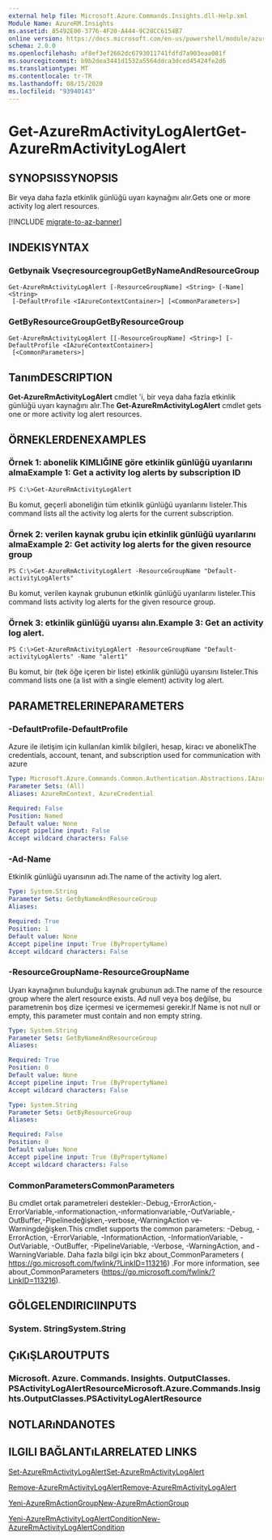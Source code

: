 ```yaml
---
external help file: Microsoft.Azure.Commands.Insights.dll-Help.xml
Module Name: AzureRM.Insights
ms.assetid: 85492E00-3776-4F20-A444-9C28CC6154B7
online version: https://docs.microsoft.com/en-us/powershell/module/azurerm.insights/get-azurermactivitylogalert
schema: 2.0.0
ms.openlocfilehash: af8ef3ef2662dc6793011741fdfd7a903eaa081f
ms.sourcegitcommit: b9b2dea3441d1532a5564ddca3dced45424fe2d6
ms.translationtype: MT
ms.contentlocale: tr-TR
ms.lasthandoff: 08/15/2020
ms.locfileid: "93940143"
---
```

# <span data-ttu-id="1c351-101">Get-AzureRmActivityLogAlert</span><span class="sxs-lookup"><span data-stu-id="1c351-101">Get-AzureRmActivityLogAlert</span></span>

## <span data-ttu-id="1c351-102">SYNOPSIS</span><span class="sxs-lookup"><span data-stu-id="1c351-102">SYNOPSIS</span></span>
<span data-ttu-id="1c351-103">Bir veya daha fazla etkinlik günlüğü uyarı kaynağını alır.</span><span class="sxs-lookup"><span data-stu-id="1c351-103">Gets one or more activity log alert resources.</span></span>

[!INCLUDE [migrate-to-az-banner](../../includes/migrate-to-az-banner.md)]

## <span data-ttu-id="1c351-104">INDEKI</span><span class="sxs-lookup"><span data-stu-id="1c351-104">SYNTAX</span></span>

### <span data-ttu-id="1c351-105">Getbynaik Vseçresourcegroup</span><span class="sxs-lookup"><span data-stu-id="1c351-105">GetByNameAndResourceGroup</span></span>
```
Get-AzureRmActivityLogAlert [-ResourceGroupName] <String> [-Name] <String>
 [-DefaultProfile <IAzureContextContainer>] [<CommonParameters>]
```

### <span data-ttu-id="1c351-106">GetByResourceGroup</span><span class="sxs-lookup"><span data-stu-id="1c351-106">GetByResourceGroup</span></span>
```
Get-AzureRmActivityLogAlert [[-ResourceGroupName] <String>] [-DefaultProfile <IAzureContextContainer>]
 [<CommonParameters>]
```

## <span data-ttu-id="1c351-107">Tanım</span><span class="sxs-lookup"><span data-stu-id="1c351-107">DESCRIPTION</span></span>
<span data-ttu-id="1c351-108">**Get-AzureRmActivityLogAlert** cmdlet 'i, bir veya daha fazla etkinlik günlüğü uyarı kaynağını alır.</span><span class="sxs-lookup"><span data-stu-id="1c351-108">The **Get-AzureRmActivityLogAlert** cmdlet gets one or more activity log alert resources.</span></span>

## <span data-ttu-id="1c351-109">ÖRNEKLERDEN</span><span class="sxs-lookup"><span data-stu-id="1c351-109">EXAMPLES</span></span>

### <span data-ttu-id="1c351-110">Örnek 1: abonelik KIMLIĞINE göre etkinlik günlüğü uyarılarını alma</span><span class="sxs-lookup"><span data-stu-id="1c351-110">Example 1: Get a activity log alerts by subscription ID</span></span>
```
PS C:\>Get-AzureRmActivityLogAlert
```

<span data-ttu-id="1c351-111">Bu komut, geçerli aboneliğin tüm etkinlik günlüğü uyarılarını listeler.</span><span class="sxs-lookup"><span data-stu-id="1c351-111">This command lists all the activity log alerts for the current subscription.</span></span>

### <span data-ttu-id="1c351-112">Örnek 2: verilen kaynak grubu için etkinlik günlüğü uyarılarını alma</span><span class="sxs-lookup"><span data-stu-id="1c351-112">Example 2: Get activity log alerts for the given resource group</span></span>
```
PS C:\>Get-AzureRmActivityLogAlert -ResourceGroupName "Default-activityLogAlerts"
```

<span data-ttu-id="1c351-113">Bu komut, verilen kaynak grubunun etkinlik günlüğü uyarılarını listeler.</span><span class="sxs-lookup"><span data-stu-id="1c351-113">This command lists activity log alerts for the given resource group.</span></span>

### <span data-ttu-id="1c351-114">Örnek 3: etkinlik günlüğü uyarısı alın.</span><span class="sxs-lookup"><span data-stu-id="1c351-114">Example 3: Get an activity log alert.</span></span>
```
PS C:\>Get-AzureRmActivityLogAlert -ResourceGroupName "Default-activityLogAlerts" -Name "alert1"
```

<span data-ttu-id="1c351-115">Bu komut, bir (tek öğe içeren bir liste) etkinlik günlüğü uyarısını listeler.</span><span class="sxs-lookup"><span data-stu-id="1c351-115">This command lists one (a list with a single element) activity log alert.</span></span>

## <span data-ttu-id="1c351-116">PARAMETRELERINE</span><span class="sxs-lookup"><span data-stu-id="1c351-116">PARAMETERS</span></span>

### <span data-ttu-id="1c351-117">-DefaultProfile</span><span class="sxs-lookup"><span data-stu-id="1c351-117">-DefaultProfile</span></span>
<span data-ttu-id="1c351-118">Azure ile iletişim için kullanılan kimlik bilgileri, hesap, kiracı ve abonelik</span><span class="sxs-lookup"><span data-stu-id="1c351-118">The credentials, account, tenant, and subscription used for communication with azure</span></span>

```yaml
Type: Microsoft.Azure.Commands.Common.Authentication.Abstractions.IAzureContextContainer
Parameter Sets: (All)
Aliases: AzureRmContext, AzureCredential

Required: False
Position: Named
Default value: None
Accept pipeline input: False
Accept wildcard characters: False
```

### <span data-ttu-id="1c351-119">-Ad</span><span class="sxs-lookup"><span data-stu-id="1c351-119">-Name</span></span>
<span data-ttu-id="1c351-120">Etkinlik günlüğü uyarısının adı.</span><span class="sxs-lookup"><span data-stu-id="1c351-120">The name of the activity log alert.</span></span>

```yaml
Type: System.String
Parameter Sets: GetByNameAndResourceGroup
Aliases:

Required: True
Position: 1
Default value: None
Accept pipeline input: True (ByPropertyName)
Accept wildcard characters: False
```

### <span data-ttu-id="1c351-121">-ResourceGroupName</span><span class="sxs-lookup"><span data-stu-id="1c351-121">-ResourceGroupName</span></span>
<span data-ttu-id="1c351-122">Uyarı kaynağının bulunduğu kaynak grubunun adı.</span><span class="sxs-lookup"><span data-stu-id="1c351-122">The name of the resource group where the alert resource exists.</span></span>
<span data-ttu-id="1c351-123">Ad null veya boş değilse, bu parametrenin boş dize içermesi ve içermemesi gerekir.</span><span class="sxs-lookup"><span data-stu-id="1c351-123">If Name is not null or empty, this parameter must contain and non empty string.</span></span>

```yaml
Type: System.String
Parameter Sets: GetByNameAndResourceGroup
Aliases:

Required: True
Position: 0
Default value: None
Accept pipeline input: True (ByPropertyName)
Accept wildcard characters: False
```

```yaml
Type: System.String
Parameter Sets: GetByResourceGroup
Aliases:

Required: False
Position: 0
Default value: None
Accept pipeline input: True (ByPropertyName)
Accept wildcard characters: False
```

### <span data-ttu-id="1c351-124">CommonParameters</span><span class="sxs-lookup"><span data-stu-id="1c351-124">CommonParameters</span></span>
<span data-ttu-id="1c351-125">Bu cmdlet ortak parametreleri destekler:-Debug,-ErrorAction,-ErrorVariable,-ınformationaction,-ınformationvariable,-OutVariable,-OutBuffer,-Pipelinedeğişken,-verbose,-WarningAction ve-Warningdeğişken.</span><span class="sxs-lookup"><span data-stu-id="1c351-125">This cmdlet supports the common parameters: -Debug, -ErrorAction, -ErrorVariable, -InformationAction, -InformationVariable, -OutVariable, -OutBuffer, -PipelineVariable, -Verbose, -WarningAction, and -WarningVariable.</span></span> <span data-ttu-id="1c351-126">Daha fazla bilgi için bkz about_CommonParameters ( https://go.microsoft.com/fwlink/?LinkID=113216) .</span><span class="sxs-lookup"><span data-stu-id="1c351-126">For more information, see about_CommonParameters (https://go.microsoft.com/fwlink/?LinkID=113216).</span></span>

## <span data-ttu-id="1c351-127">GÖLGELENDIRICI</span><span class="sxs-lookup"><span data-stu-id="1c351-127">INPUTS</span></span>

### <span data-ttu-id="1c351-128">System. String</span><span class="sxs-lookup"><span data-stu-id="1c351-128">System.String</span></span>

## <span data-ttu-id="1c351-129">ÇıKıŞLAR</span><span class="sxs-lookup"><span data-stu-id="1c351-129">OUTPUTS</span></span>

### <span data-ttu-id="1c351-130">Microsoft. Azure. Commands. Insights. OutputClasses. PSActivityLogAlertResource</span><span class="sxs-lookup"><span data-stu-id="1c351-130">Microsoft.Azure.Commands.Insights.OutputClasses.PSActivityLogAlertResource</span></span>

## <span data-ttu-id="1c351-131">NOTLARıNDA</span><span class="sxs-lookup"><span data-stu-id="1c351-131">NOTES</span></span>

## <span data-ttu-id="1c351-132">ILGILI BAĞLANTıLAR</span><span class="sxs-lookup"><span data-stu-id="1c351-132">RELATED LINKS</span></span>

[<span data-ttu-id="1c351-133">Set-AzureRmActivityLogAlert</span><span class="sxs-lookup"><span data-stu-id="1c351-133">Set-AzureRmActivityLogAlert</span></span>](./Set-AzureRmActivityLogAlert.md)



[<span data-ttu-id="1c351-134">Remove-AzureRmActivityLogAlert</span><span class="sxs-lookup"><span data-stu-id="1c351-134">Remove-AzureRmActivityLogAlert</span></span>](./Remove-AzureRmActivityLogAlert.md)

[<span data-ttu-id="1c351-135">Yeni-AzureRmActionGroup</span><span class="sxs-lookup"><span data-stu-id="1c351-135">New-AzureRmActionGroup</span></span>](./New-AzureRmActionGroup.md)

[<span data-ttu-id="1c351-136">Yeni-AzureRmActivityLogAlertCondition</span><span class="sxs-lookup"><span data-stu-id="1c351-136">New-AzureRmActivityLogAlertCondition</span></span>](./Get-AzureRmActivityLogAlertCondition.md)
